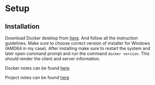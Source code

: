 # Setup

## Installation

Download Docker desktop from [here](https://www.docker.com/products/docker-desktop/). And follow all the instruction guidelines. Make sure to choose correct version of installer for Windows (AMD64 in my case).
After installing make sure to restart the system and later open command prompt and run the command `docker version`. This should render the client and server information.


Docker notes can be found [here](/notes/DOCKER.MD)

Project notes can be found [here](https://docs.google.com/document/d/1wtYo19RYvx8xaSh4Pe7NWwsF6ORW-cE1qKrE8W6hlKA/edit)
